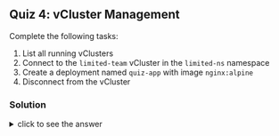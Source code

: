 ## Quiz 4: vCluster Management

Complete the following tasks:
1. List all running vClusters
2. Connect to the `limited-team` vCluster in the `limited-ns` namespace
3. Create a deployment named `quiz-app` with image `nginx:alpine`
4. Disconnect from the vCluster

### Solution

<details>
<summary>click to see the answer</summary>

Step 1: List all vClusters:

```bash
vcluster list
```{{exec}}

Step 2: Connect to the limited-team vCluster:

```bash
vcluster connect limited-team --namespace limited-ns
```{{exec}}

Step 3: Create a deployment:

```bash
kubectl create deployment quiz-app --image=nginx:alpine
```{{exec}}

Step 4: Disconnect:

```bash
vcluster disconnect
```{{exec}}

</details>